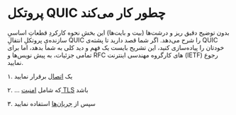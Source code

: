 # پروتکل QUIC چطور کار می‌کند

بدون توضیح دقیق ریز و درشت‌ها (بیت‌ و بایت‌ها) این بخش نحوه کارکردِ قطعاتِ اساسیِ سازنده‌یِ پروتکلِ انتقالِ QUIC را شرح می‌دهد. اگر شما قصد دارید تا پشته‌ی QUIC خودتان را پیاده‌سازی کنید، این تشریح‌ بایست یک فهم و دید کلی به شما بدهد، اما برای تمامی جزئیات، به پیش ‌نویس‌ها و RFC های کارگروه مهندسی اینترنت (IETF) رجوع نمایید.

۱. یک [اتصال](quic-connections.md) برقرار نمایید

۲. ... که شامل [امنیت TLS](quic-tls.md) باشد

۳. سپس از [جریان‌ها](quic-streams.md) استفاده نمایید
